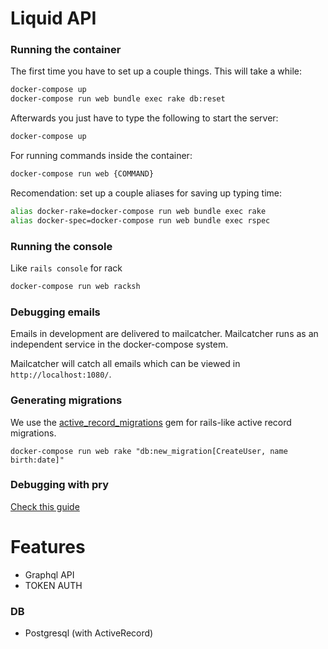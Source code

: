 # Liquid API

### Running the container

The first time you have to set up a couple things. This will take a while:

```bash
docker-compose up
docker-compose run web bundle exec rake db:reset
```

Afterwards you just have to type the following to start the server:

```bash
docker-compose up
```

For running commands inside the container:

```bash
docker-compose run web {COMMAND}
```

Recomendation: set up a couple aliases for saving up typing time:

```bash
alias docker-rake=docker-compose run web bundle exec rake
alias docker-spec=docker-compose run web bundle exec rspec
```

### Running the console

Like `rails console` for rack

```bash
docker-compose run web racksh
```

### Debugging emails

Emails in development are delivered to mailcatcher. Mailcatcher runs as an independent service in the docker-compose system.

Mailcatcher will catch all emails which can be viewed in `http://localhost:1080/`.


### Generating migrations

We use the [active_record_migrations](https://github.com/rosenfeld/active_record_migrations) gem for rails-like active record migrations.

```
docker-compose run web rake "db:new_migration[CreateUser, name birth:date]"
```

### Debugging with pry

[Check this guide](https://gist.github.com/briankung/ebfb567d149209d2d308576a6a34e5d8)


# Features
* Graphql API
* TOKEN AUTH

### DB
* Postgresql (with ActiveRecord)
